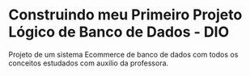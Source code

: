# Construindo meu Primeiro Projeto Lógico de Banco de Dados - DIO

Projeto de um sistema Ecommerce de banco de dados com todos os conceitos estudados com auxilio da professora.
